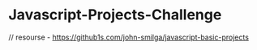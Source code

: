 # Javascript-Projects-Challenge

// resourse - https://github1s.com/john-smilga/javascript-basic-projects
